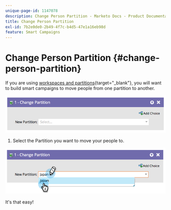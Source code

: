```yaml
---
unique-page-id: 1147078
description: Change Person Partition - Marketo Docs - Product Documentation
title: Change Person Partition
exl-id: 7b2e0de0-2b49-4f7c-b4d5-47e1a16eb98d
feature: Smart Campaigns
---
```

# Change Person Partition {#change-person-partition}

If you are using [workspaces and partitions](/help/marketo/product-docs/administration/workspaces-and-person-partitions/understanding-workspaces-and-person-partitions.md){target="_blank"}, you will want to build smart campaigns to move people from one partition to another.

![](assets/change-person-partition-1.png)

1. Select the Partition you want to move your people to.

![](assets/change-person-partition-2.png)

It's that easy!
